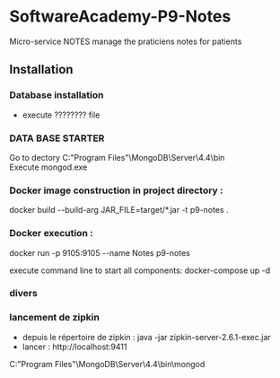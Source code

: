 # SoftwareAcademy-P9-Notes
Micro-service NOTES manage the praticiens notes for patients

## Installation

### Database installation
* execute ???????? file

### DATA BASE STARTER
Go to dectory  C:\"Program Files"\MongoDB\Server\4.4\bin\
Execute mongod.exe

### Docker image construction in project directory :

docker build --build-arg JAR_FILE=target/*.jar -t p9-notes .

### Docker execution :

docker run -p 9105:9105 --name Notes p9-notes

execute command line to start all components: docker-compose up -d

### divers

### lancement de zipkin 
* depuis le répertoire de zipkin : java -jar zipkin-server-2.6.1-exec.jar
* lancer : http://localhost:9411 


C:\"Program Files"\MongoDB\Server\4.4\bin\mongod